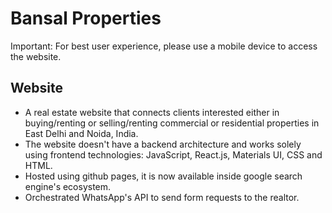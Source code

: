 # Bansal Properties

Important: For best user experience, please use a mobile device to access the website.

## Website

- A real estate website that connects clients interested either in buying/renting or selling/renting
  commercial or residential properties in East Delhi and Noida, India.
- The website doesn't have a backend architecture and works solely using frontend technologies:
  JavaScript, React.js, Materials UI, CSS and HTML.
- Hosted using github pages, it is now available inside google search engine's ecosystem.
- Orchestrated WhatsApp's API to send form requests to the realtor.
